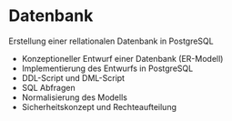# Datenbank
Erstellung einer rellationalen Datenbank in PostgreSQL 

- Konzeptioneller Entwurf einer Datenbank (ER-Modell)
- Implementierung des Entwurfs in PostgreSQL
- DDL-Script und DML-Script
- SQL Abfragen
- Normalisierung des Modells
- Sicherheitskonzept und Rechteaufteilung
